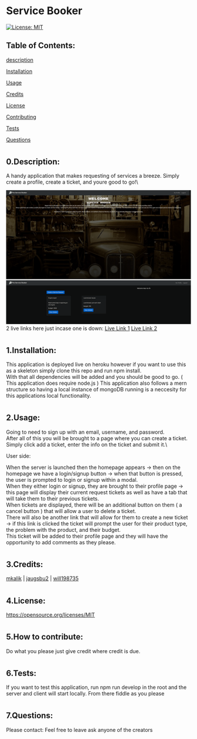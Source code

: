 # Service Booker


[![License: MIT](https://img.shields.io/badge/License-MIT-yellow.svg)](https://opensource.org/licenses/MIT)
## Table of Contents:
[description](#desc)

[Installation](#1)

[Usage](#2)

[Credits](#3)

[License](#4)

[Contributing](#5)

[Tests](#6)

[Questions](#7)

# <a name='desc'></a>
## 0.Description:

A handy application that makes requesting of services a breeze. Simply create a profile, create a ticket, and youre good to go!\

![homepage](./images/homepage.png)
![ticketpage](./images/ticketpage.png)
2 live links here just incase one is down:
[Live Link 1](https://service-booker-application.herokuapp.com/)
[Live Link 2](https://powerful-refuge-32093.herokuapp.com/)

# <a name='1'></a>
## 1.Installation:
This application is deployed live on heroku however if you want to use this as a skeleton simply clone this repo and run npm install.\
With that all dependencies will be added and you should be good to go. ( This application does require node.js )
This application also follows a mern structure so having a local instance of mongoDB running is a neccesity for this applications local functionality.
# <a name='2'></a>
## 2.Usage:
Going to need to sign up with an email, username, and password. \
After all  of this you will be brought to a page where you can create a ticket.\
Simply click add a ticket, enter the info on  the ticket and submit it.\

User side:

When the server is launched then the homepage appears -> then on the homepage we have a login/signup button -> when that button is pressed,  the user is prompted to login or signup within a modal.\
When they either login or signup, they are brought to their profile page -> this page will display their current request tickets as well as have a tab that will take them to their previous tickets.\
When tickets are displayed, there will be an additional button on them ( a cancel button ) that will allow a user to delete a ticket.\
There will also be another link that will allow for them to create a new ticket -> if this link is clicked the ticket will prompt the user for their product type, the problem with the product, and their budget.\
This ticket will be added to their profile page and they will have the opportunity to add comments as they please.
# <a name='3'></a>
## 3.Credits:
[mkalik](https://github.com/mkalik) | [jaugsbu2](https://github.com/jaugsbu2) | [will198735](https://github.com/will198735)
# <a name='4'></a>
## 4.License:
https://opensource.org/licenses/MIT
# <a name='5'></a>
## 5.How to contribute:
Do what you please just give credit where credit is due.
# <a name='6'></a>
## 6.Tests:
If you want to test this application, run npm run develop in the root and the server and client will start locally. From there fiddle as you please
# <a name='7'></a>
## 7.Questions:
Please contact: Feel free to leave ask anyone of the creators
